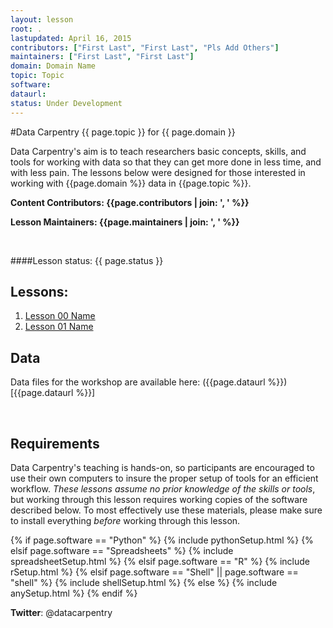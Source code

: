 ```yaml
---
layout: lesson
root: .
lastupdated: April 16, 2015
contributors: ["First Last", "First Last", "Pls Add Others"]
maintainers: ["First Last", "First Last"]
domain: Domain Name
topic: Topic
software: 
dataurl:
status: Under Development
---
```


<!-- USING THIS LESSON TEMPLATE -->
<!-- Lesson specific information is taken from the YAML header at the top of the page -->

<!-- THE LESSON INFORMATION -->

<!-- Get the information from _data/info.yml -->

#Data Carpentry {{ page.topic }} for {{ page.domain }}

Data Carpentry's aim is to teach researchers basic concepts, skills,
and tools for working with data so that they can get more done in less
time, and with less pain. The lessons below were designed for those interested 
in working with {{page.domain %}} data in {{page.topic %}}. 


**Content Contributors: {{page.contributors | join: ', ' %}}**


**Lesson Maintainers: {{page.maintainers | join: ', ' %}}**

<br> 


####Lesson status: {{ page.status }} 
<!--
  [Information on Lesson Status Categories]()
-->

<!-- ###### INDEX OF LESSONS ON THIS TOPIC ###### -->

## Lessons:


1. [Lesson 00 Name](00-lesson-00-name.html)
2. [Lesson 01 Name](01-lesson-01-name.html)


## Data

Data files for the workshop are available here: ({{page.dataurl %}})[{{page.dataurl %}}]


<br>

<h2>Requirements</h2>

<p>
Data Carpentry's teaching is hands-on, so participants are encouraged to use
their own computers to insure the proper setup of tools for an efficient workflow.
<em>These lessons assume no prior knowledge of the skills or tools</em>, but working 
through this lesson requires working copies of the software described below.
To most effectively use these materials, please make sure to install everything 
<em>before</em> working through this lesson.
</p>



{% if page.software == "Python" %}
{% include pythonSetup.html %}
{% elsif page.software == "Spreadsheets" %}
{% include spreadsheetSetup.html %}
{% elsif page.software == "R" %}
{% include rSetup.html %}
{% elsif page.software == "Shell" || page.software == "shell" %}
{% include shellSetup.html %}
{% else %}
{% include anySetup.html %}
{% endif %}

<p><strong>Twitter</strong>: @datacarpentry





